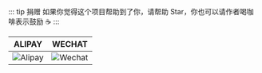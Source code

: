 ::: tip 捐赠
如果你觉得这个项目帮助到了你，请帮助 Star，你也可以请作者喝咖啡表示鼓励 :coffee:
:::

**ALIPAY**             |  **WECHAT**
:-------------------------:|:-------------------------:
![Alipay](http://uploads.liqingsong.cc/20210430/f62d2436-8d92-407d-977f-35f1e4b891fc.png)  |  ![Wechat](http://uploads.liqingsong.cc/20210430/3e24efa9-8e79-4606-9bd9-8215ce1235ac.png)
